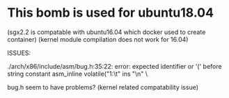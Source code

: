 # This bomb is used for ubuntu18.04 
(sgx2.2 is compatable with ubuntu16.04 which docker used to create container)
(kernel module compilation does not work for 16.04)

ISSUES:

./arch/x86/include/asm/bug.h:35:22: error: expected identifier or '(' before string constant
  asm_inline volatile("1:\t" ins "\n"    \


bug.h seem to have problems? (kernel related compatability issue)